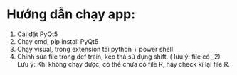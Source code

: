 
# Hướng dẫn chạy app:
1. Cài đặt PyQt5
2. Chạy cmd, pip install PyQt5
3. Chạy visual, trong extension tải python + power shell
4. Chỉnh sửa file trong def train, kéo thả sử dụng shift. ( lưu ý: file có _2)
Lưu ý: Khi không chạy được, có thể chưa có file R, hãy check kĩ lại file R.
